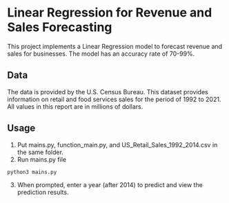 # Linear Regression for Revenue and Sales Forecasting

This project implements a Linear Regression model to forecast revenue and sales for businesses. The model has an accuracy rate of 70-99%.

## Data

The data is provided by the U.S. Census Bureau.
This dataset provides information on retail and food services sales for the period of 1992 to 2021. 
All values in this report are in millions of dollars.

## Usage

1. Put mains.py, function_main.py, and US_Retail_Sales_1992_2014.csv in the same folder.
2. Run mains.py file
```
python3 mains.py
```    
3. When prompted, enter a year (after 2014) to predict and view the prediction results.
